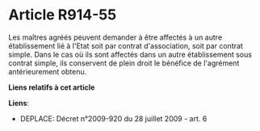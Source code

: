 # Article R914-55

Les maîtres agréés peuvent demander à être affectés à un autre établissement lié  à l'Etat soit par contrat d'association,
soit par contrat simple. Dans le cas où  ils sont affectés dans un autre établissement sous contrat simple, ils  conservent
de plein droit le bénéfice de l'agrément antérieurement obtenu.

**Liens relatifs à cet article**

**Liens**:

  - DEPLACE: Décret n°2009-920 du 28 juillet 2009 - art. 6
